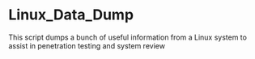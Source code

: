 # Linux_Data_Dump
This script dumps a bunch of useful information from a Linux system to assist in penetration testing and system review
